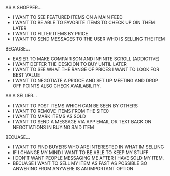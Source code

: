 



AS A SHOPPER...

- I WANT TO SEE FEATURED ITEMS ON A MAIN FEED
- I WANT TO BE ABLE TO FAVORITE ITEMS TO CHECK UP OIN THEM LATER
- I WANT TO FILTER ITEMS BY PRICE
- I WANT TO SEND MESSAGES TO THE USER WHO IS SELLING THE ITEM

BECAUSE...
- EASIER TO MAKE COMPAIRISON AND INFINITE SCROLL (ADDICTIVE)
- I WANT DEFFER THE DESICION TO BUY UNTIL LATER
- I WANT TO SEE WHAT THE RANGE OF PRICES I WANT TO LOOK FOR BEST VALUE
- I WANT TO NEGOTIATE A PRIOCE AND SET UP MEETING AND DROP OFF POINTS ALSO CHECK AVAILABILITY.


AS A SELLER...
- I WANT TO POST ITEMS WHICH CAN BE SEEN BY OTHERS
- I WANT TO REMOVE ITEMS FROM THE SITE0
- I WANT TO MARK ITEMS AS SOLD
- I WANT TO SEND A MESSAGE VIA APP EMAIL OR TEXT BACK ON NEGOTIATIONS IN BUYING SAID ITEM

BECUASE...
- I WANT TO FIND BUYERS WHO ARE INTERESTED IN WHAT IM SELLING
- IF I CHANGE MY MIND I WANT TO BE ABLE TO KEEP MY STUFF
- I DON'T WANT PEOPLE MESSAGING ME AFTER I HAVE SOLD MY ITEM.
- BECUASE I WANT TO SELL MY ITEM AS FAST AS POSSIBLE SO ANWERING FROM ANYWERE IS AN IMPORTANT OPTION
